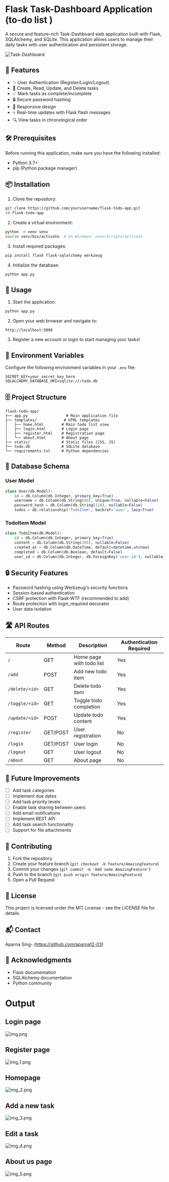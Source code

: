 # Flask Task-Dashboard Application (to-do list )

A secure and feature-rich Task-Dashboard web application built with Flask, SQLAlchemy, and SQLite. This application allows users to manage their daily tasks with user authentication and persistent storage.

![Task-Dashboard](https://via.placeholder.com/800x400?text=Todo+List+Application)

## 🚀 Features

- ✨ User Authentication (Register/Login/Logout)
- 📝 Create, Read, Update, and Delete tasks
- ✅ Mark tasks as complete/incomplete
- 🔒 Secure password hashing
- 📱 Responsive design
- ⚡ Real-time updates with Flask flash messages
- 🔍 View tasks in chronological order

## 🛠️ Prerequisites

Before running this application, make sure you have the following installed:

- Python 3.7+
- pip (Python package manager)

## 📦 Installation

1. Clone the repository:
```bash
git clone https://github.com/yourusername/flask-todo-app.git
cd flask-todo-app
```

2. Create a virtual environment:
```bash
python -m venv venv
source venv/bin/activate  # On Windows: venv\Scripts\activate
```

3. Install required packages:
```bash
pip install flask flask-sqlalchemy werkzeug
```

4. Initialize the database:
```bash
python app.py
```

## 🚦 Usage

1. Start the application:
```bash
python app.py
```

2. Open your web browser and navigate to:
```
http://localhost:5000
```

3. Register a new account or login to start managing your tasks!

## 🔑 Environment Variables

Configure the following environment variables in your `.env` file:

```env
SECRET_KEY=your_secret_key_here
SQLALCHEMY_DATABASE_URI=sqlite:///todo.db
```

## 🗄️ Project Structure

```
flask-todo-app/
├── app.py                 # Main application file
├── templates/            # HTML templates
│   ├── home.html        # Main todo list view
│   ├── login.html       # Login page
│   ├── register.html    # Registration page
│   └── about.html       # About page
├── static/              # Static files (CSS, JS)
├── todo.db              # SQLite database
└── requirements.txt     # Python dependencies
```

## 📝 Database Schema

### User Model
```python
class User(db.Model):
    id = db.Column(db.Integer, primary_key=True)
    username = db.Column(db.String(80), unique=True, nullable=False)
    password_hash = db.Column(db.String(120), nullable=False)
    todos = db.relationship('TodoItem', backref='user', lazy=True)
```

### TodoItem Model
```python
class TodoItem(db.Model):
    id = db.Column(db.Integer, primary_key=True)
    content = db.Column(db.String(200), nullable=False)
    created_at = db.Column(db.DateTime, default=datetime.utcnow)
    completed = db.Column(db.Boolean, default=False)
    user_id = db.Column(db.Integer, db.ForeignKey('user.id'), nullable=False)
```

## 🔒 Security Features

- Password hashing using Werkzeug's security functions
- Session-based authentication
- CSRF protection with Flask-WTF (recommended to add)
- Route protection with login_required decorator
- User data isolation

## 🛣️ API Routes

| Route | Method | Description | Authentication Required |
|-------|--------|-------------|------------------------|
| `/` | GET | Home page with todo list | Yes |
| `/add` | POST | Add new todo item | Yes |
| `/delete/<id>` | GET | Delete todo item | Yes |
| `/toggle/<id>` | GET | Toggle todo completion | Yes |
| `/update/<id>` | POST | Update todo content | Yes |
| `/register` | GET/POST | User registration | No |
| `/login` | GET/POST | User login | No |
| `/logout` | GET | User logout | No |
| `/about` | GET | About page | No |

## 🔧 Future Improvements

- [ ] Add task categories
- [ ] Implement due dates
- [ ] Add task priority levels
- [ ] Enable task sharing between users
- [ ] Add email notifications
- [ ] Implement REST API
- [ ] Add task search functionality
- [ ] Support for file attachments

## 🤝 Contributing

1. Fork the repository
2. Create your feature branch (`git checkout -b feature/AmazingFeature`)
3. Commit your changes (`git commit -m 'Add some AmazingFeature'`)
4. Push to the branch (`git push origin feature/AmazingFeature`)
5. Open a Pull Request

## 📄 License

This project is licensed under the MIT License - see the LICENSE file for details.

## 📬 Contact

Aparna Sing- (https://github.com/aparna12-03)  

## 🙏 Acknowledgments

- Flask documentation
- SQLAlchemy documentation
- Python community

# Output

## Login page
![img.png](img.png)

## Register page
![img_1.png](img_1.png)

## Homepage
![img_2.png](img_2.png)

## Add a new task
![img_3.png](img_3.png)

## Edit a task
![img_4.png](img_4.png)

## About us page
![img_5.png](img_5.png)
